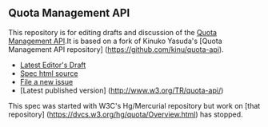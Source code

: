 Quota Management API
--------------------

This repository is for editing drafts and discussion of the
[Quota Management API](https://w3c.github.io/quota-api/).It is based on a fork of Kinuko Yasuda's [Quota Management API repository] (https://github.com/kinu/quota-api).

* [Latest Editor's Draft](https://w3c.github.io/quota-api/)
* [Spec html source](https://github.com/w3c/quota-api/blob/master/index.html)
* [File a new issue](https://github.com/w3c/quota-api/issues/new)
* [Latest published version] (http://www.w3.org/TR/quota-api/)

This spec was started with W3C's Hg/Mercurial repository but work on [that repository] (https://dvcs.w3.org/hg/quota/Overview.html) has stopped.
